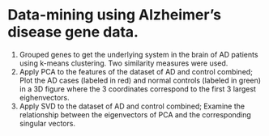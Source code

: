 # Data-mining using Alzheimer’s disease gene data. 
1. Grouped genes to get the underlying system in the brain of AD patients using k-means clustering. 
Two similarity measures were used. 
2. Apply PCA to the features of the dataset of AD and control combined; Plot the AD cases (labeled in red) and normal
controls (labeled in green) in a 3D figure where the 3 coordinates correspond to the first 3 largest eighenvectors. 
3. Apply SVD to the dataset of AD and control combined; Examine the relationship between the eigenvectors of PCA and 
the corresponding singular vectors. 
